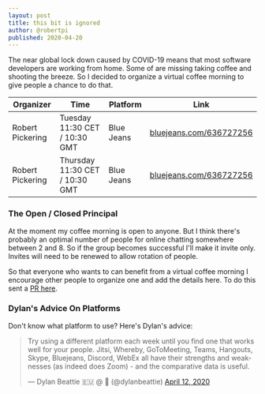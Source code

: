 ```yaml
---
layout: post
title: this bit is ignored
author: @robertpi
published: 2020-04-20
---
```


The near global lock down caused by COVID-19 means that most software developers are working from home. Some of
are missing taking coffee and shooting the breeze. So I decided to organize a virtual coffee morning to give 
people a chance to do that.

| Organizer               | Time                           | Platform         | Link                                |
| ----------------------- |--------------------------------|------------------|-------------------------------------|
| Robert Pickering        | Tuesday 11:30 CET / 10:30 GMT  | Blue Jeans       | [bluejeans.com/636727256](https://bluejeans.com/636727256/)    |
| Robert Pickering        | Thursday 11:30 CET / 10:30 GMT | Blue Jeans       | [bluejeans.com/636727256](https://bluejeans.com/636727256/)    |


### The Open / Closed Principal

At the moment my coffee morning is open to anyone. But I think there's probably an optimal number of people for online chatting somewhere between 2 and 8. So if the group becomes successful I'll make it invite only. Invites will need to be renewed to allow rotation of people.

So that everyone who wants to can benefit from a virtual coffee morning I encourage other people to organize one and add the details here. To do this sent a [PR here](https://github.com/programmers-coffee-morning/programmers-coffee-morning).

### Dylan's Advice On Platforms

Don't know what platform to use? Here's Dylan's advice:

<blockquote class="twitter-tweet"><p lang="en" dir="ltr">Try using a different platform each week until you find one that works well for your people. Jitsi, Whereby, GoToMeeting, Teams, Hangouts, Skype, Bluejeans, Discord, WebEx all have their strengths and weaknesses (as indeed does Zoom) - and the comparative data is useful.</p>&mdash; Dylan Beattie 🇪🇺 @ 🏡 (@dylanbeattie) <a href="https://twitter.com/dylanbeattie/status/1249308389630410752?ref_src=twsrc%5Etfw">April 12, 2020</a></blockquote> <script async src="https://platform.twitter.com/widgets.js" charset="utf-8"></script> 